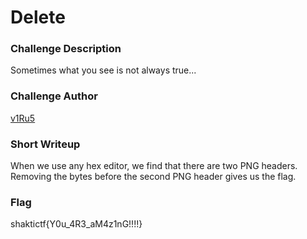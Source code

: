 # Delete

### Challenge Description

Sometimes what you see is not always true...

### Challenge Author

[v1Ru5](https://twitter.com/SrideviKrishn16)

### Short Writeup

When we use any hex editor, we find that there are two PNG headers. Removing the bytes before the second PNG header gives us the flag.

### Flag

shaktictf{Y0u_4R3_aM4z1nG!!!!}

